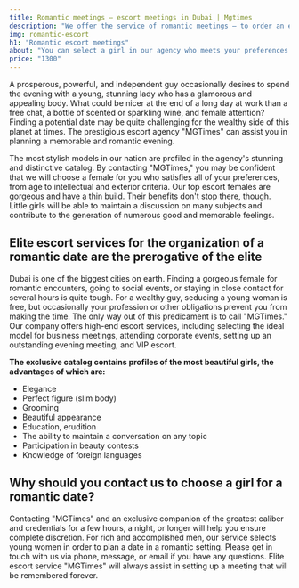 ```yaml
---
title: Romantic meetings – escort meetings in Dubai | Mgtimes
description: "We offer the service of romantic meetings – to order an escort in Dubai. MGTIMES! Romantic escort meetings. Organization of recreation and the best models to accompany!"
img: romantic-escort
h1: "Romantic escort meetings"
about: "You can select a girl in our agency who meets your preferences for naturalness, age, and physical characteristics. All of our escort models are gorgeous, seductive, friendly, and intelligent. They will make your vacation really enjoyable."
price: "1300"
---
```


A prosperous, powerful, and independent guy occasionally desires to spend the evening with a young, stunning lady who has a glamorous and appealing body. What could be nicer at the end of a long day at work than a free chat, a bottle of scented or sparkling wine, and female attention? Finding a potential date may be quite challenging for the wealthy side of this planet at times. The prestigious escort agency "MGTimes" can assist you in planning a memorable and romantic evening.

The most stylish models in our nation are profiled in the agency's stunning and distinctive catalog. By contacting "MGTimes," you may be confident that we will choose a female for you who satisfies all of your preferences, from age to intellectual and exterior criteria. Our top escort females are gorgeous and have a thin build. Their benefits don't stop there, though. Little girls will be able to maintain a discussion on many subjects and contribute to the generation of numerous good and memorable feelings.


## Elite escort services for the organization of a romantic date are the prerogative of the elite

Dubai is one of the biggest cities on earth. Finding a gorgeous female for romantic encounters, going to social events, or staying in close contact for several hours is quite tough. For a wealthy guy, seducing a young woman is free, but occasionally your profession or other obligations prevent you from making the time. The only way out of this predicament is to call "MGTimes." Our company offers high-end escort services, including selecting the ideal model for business meetings, attending corporate events, setting up an outstanding evening meeting, and VIP escort.


**The exclusive catalog contains profiles of the most beautiful girls, the advantages of which are:**
- Elegance
- Perfect figure (slim body)
- Grooming
- Beautiful appearance
- Education, erudition
- The ability to maintain a conversation on any topic
- Participation in beauty contests
- Knowledge of foreign languages

 ## Why should you contact us to choose a girl for a romantic date?
 
 Contacting "MGTimes" and an exclusive companion of the greatest caliber and credentials for a few hours, a night, or longer will help you ensure complete discretion. For rich and accomplished men, our service selects young women in order to plan a date in a romantic setting. Please get in touch with us via phone, message, or email if you have any questions. Elite escort service "MGTimes" will always assist in setting up a meeting that will be remembered forever.
